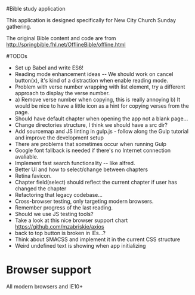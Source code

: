 #Bible study application

This application is designed specifically for New City Church Sunday gathering.

The original Bible content and code are from http://springbible.fhl.net/OfflineBible/offline.html

#TODOs
- Set up Babel and write ES6!
- Reading mode enhancement ideas -- We should work on cancel button(x), it's kind of a distraction when enable reading mode.
- Problem with verse number wrapping with list element, try a different approach to display the verse number. 
- a) Remove verse number when copying, this is really annoying b) It would be nice to have a little icon as a hint for copying verses from the page.
- Should have default chapter when opening the app not a blank page...
- Change directories structure, I think we should have a src dir?
- Add sourcemap and JS linting in gulp.js - follow along the Gulp tutorial and improve the development setup
- There are problems that sometimes occur when running Gulp
- Google font fallback is needed if there's no Internet connection avaliable.
- Implement fast search functionality -- like alfred.
- Better UI and how to select/change between chapters
- Retina favicon.
- Chapter field(select) should reflect the current chapter if user has changed the chapter
- Refactoring that legacy codebase...
- Cross-browser testing, only targeting modern browsers.
- Remember progress of the last reading.
- Should we use JS testing tools?
- Take a look at this nice browser support chart https://github.com/mzabriskie/axios
- back to top button is broken in IEs...?
- Think about SMACSS and implement it in the current CSS structure
- Weird undefined text is showing when app initializing

# Browser support
All modern browsers and IE10+
